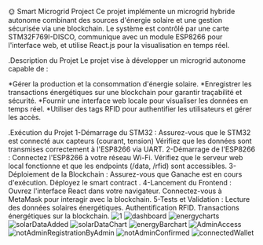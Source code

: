 🌞 Smart Microgrid Project
Ce projet implémente un microgrid hybride autonome combinant des sources d'énergie solaire et une gestion sécurisée via une blockchain. Le système est contrôlé par une carte STM32F769I-DISCO, communique avec un module ESP8266 pour l'interface web, et utilise React.js pour la visualisation en temps réel.


.Description du Projet
Le projet vise à développer un microgrid autonome capable de :

*Gérer la production et la consommation d'énergie solaire.
*Enregistrer les transactions énergétiques sur une blockchain pour garantir traçabilité et sécurité.
*Fournir une interface web locale pour visualiser les données en temps réel.
*Utiliser des tags RFID pour authentifier les utilisateurs et gérer les accès.

.Exécution du Projet
    1-Démarrage du STM32 :
        Assurez-vous que le STM32 est connecté aux capteurs (courant, tension)
        Vérifiez que les données sont transmises correctement à l'ESP8266 via UART.
    2-Démarrage de l'ESP8266 :
        Connectez l'ESP8266 à votre réseau Wi-Fi.
        Vérifiez que le serveur web local fonctionne et que les endpoints (/data, /rfid) sont accessibles.
    3-Déploiement de la Blockchain :
        Assurez-vous que Ganache est en cours d'exécution.
        Déployez le smart contract .
    4-Lancement du Frontend :
        Ouvrez l'interface React dans votre navigateur.
        Connectez-vous à MetaMask pour interagir avec la blockchain.
    5-Tests et Validation :
        Lecture des données solaires énergétiques.
        Authentification RFID.
        Transactions énergétiques sur la blockchain.
        ![1](https://github.com/user-attachments/assets/4f61a66f-ff36-47f9-b167-fd6747e0bb24)
        ![dashboard](https://github.com/user-attachments/assets/7f0198e0-7f30-4d47-a2e8-f4b306312822)
        ![energycharts](https://github.com/user-attachments/assets/51ce5836-b38c-4f84-b726-24d814b266c0)
        ![solarDataAdded](https://github.com/user-attachments/assets/dba0652d-fd98-489a-937c-938c041c395e)
        ![solarDataChart](https://github.com/user-attachments/assets/c27dc0ba-89a8-4333-a14b-6a79e6141a7a)
        ![energyBarchart](https://github.com/user-attachments/assets/9c9bb795-1335-4a98-8dec-d9dcdab3221b)
        ![AdminAccess](https://github.com/user-attachments/assets/b6caef15-34c9-4ea4-8460-e36ad527e6fe)
        ![notAdminRegistrationByAdmin](https://github.com/user-attachments/assets/1d8a1866-d5f6-413e-9699-72c1ae82f879)
        ![notAdminConfirmed](https://github.com/user-attachments/assets/bc65042e-6c35-412a-b930-3b20020539e1)
        ![connectedWallet](https://github.com/user-attachments/assets/e3a188a7-e016-4180-94b0-716898eaaa63)



